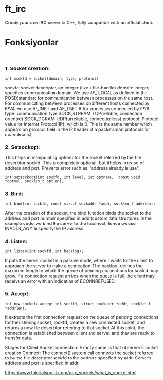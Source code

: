 # ft_irc
Create your own IRC server in C++, fully compatible with an official client.

# Fonksiyonlar
<br>

<!--|---
|socket
|---
|setsockopt
|---
|getsockname
|---
|getprotobyname
|---
|gethostbyname
|---
|getaddrinfto
|---
|freeaddrinfo
|---
|bind
|---
|connect
|---
|listen
|accept
|---
|htons
|---
|htonl
|---
|ntohs
|---
|nthol
|---
|inet_addr
|---
|inet_ntoa
|---
|send
|---
|recv
|---
|signal
|---
|lsekk
|---
|fstat
|---
|fcntl
|---
|poll-->

### 1. Socket creation:
```
int sockfd = socket(domain, type, protocol)
```
sockfd: socket descriptor, an integer (like a file-handle)
domain: integer, specifies communication domain. We use AF_ LOCAL as defined in the POSIX standard for communication between processes on the same host. For communicating between processes on different hosts connected by IPV4, we use AF_INET and AF_I NET 6 for processes connected by IPV6.
type: communication type
SOCK_STREAM: TCP(reliable, connection oriented)
SOCK_DGRAM: UDP(unreliable, connectionless)
protocol: Protocol value for Internet Protocol(IP), which is 0. This is the same number which appears on protocol field in the IP header of a packet.(man protocols for more details)
### 2. Setsockopt:

This helps in manipulating options for the socket referred by the file descriptor sockfd. This is completely optional, but it helps in reuse of address and port. Prevents error such as: “address already in use”.
```
int setsockopt(int sockfd, int level, int optname,  const void *optval, socklen_t optlen);
```
### 3. Bind:
```
int bind(int sockfd, const struct sockaddr *addr, socklen_t addrlen);
```
After the creation of the socket, the bind function binds the socket to the address and port number specified in addr(custom data structure). In the example code, we bind the server to the localhost, hence we use INADDR_ANY to specify the IP address.

### 4. Listen:
```
int listen(int sockfd, int backlog);
```
It puts the server socket in a passive mode, where it waits for the client to approach the server to make a connection. The backlog, defines the maximum length to which the queue of pending connections for sockfd may grow. If a connection request arrives when the queue is full, the client may receive an error with an indication of ECONNREFUSED.

### 5. Accept: 
```
int new_socket= accept(int sockfd, struct sockaddr *addr, socklen_t *addrlen);
```

It extracts the first connection request on the queue of pending connections for the listening socket, sockfd, creates a new connected socket, and returns a new file descriptor referring to that socket. At this point, the connection is established between client and server, and they are ready to transfer data.

Stages for Client
Socket connection: Exactly same as that of server’s socket creation
Connect: The connect() system call connects the socket referred to by the file descriptor sockfd to the address specified by addr. Server’s address and port is specified in addr.

https://www.tutorialspoint.com/unix_sockets/what_is_socket.html
